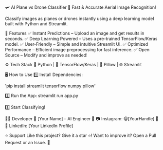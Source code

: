 🛩️ AI Plane vs Drone Classifier
🚀 Fast & Accurate Aerial Image Recognition!

Classify images as planes or drones instantly using a deep learning model built with Python and Streamlit.

🎯 Features
✅ Instant Predictions – Upload an image and get results in seconds.
✅ Deep Learning Powered – Uses a pre-trained TensorFlow/Keras model.
✅ User-Friendly – Simple and intuitive Streamlit UI.
✅ Optimized Performance – Efficient image preprocessing for fast inference.
✅ Open Source – Modify and improve as needed!

⚙ Tech Stack
🐍 Python | 🧠 TensorFlow/Keras | 📸 Pillow | 🌐 Streamlit

🖥 How to Use
1️⃣ Install Dependencies:

'pip install streamlit tensorflow numpy pillow'

2️⃣ Run the App:
streamlit run app.py

3️⃣ Start Classifying!

👨‍💻 Developer
🔹 [Your Name] – AI Engineer
🔹 📷 Instagram: @[YourHandle]
🔹 🔗 LinkedIn: [Your LinkedIn Profile]

⭐ Support
Like this project? Give it a star ⭐!
Want to improve it? Open a Pull Request or an Issue. 🚀
